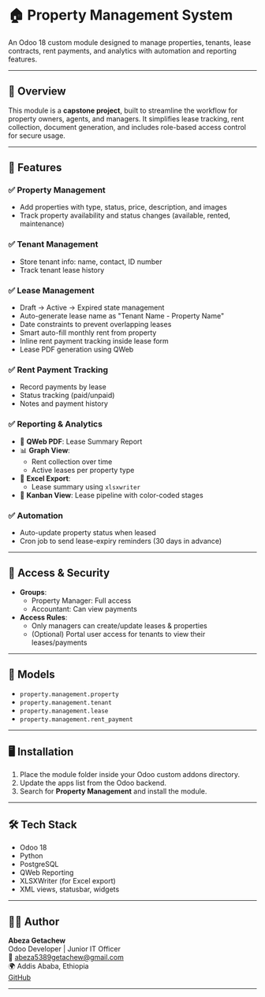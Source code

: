# 🏠 Property Management System

An Odoo 18 custom module designed to manage properties, tenants, lease contracts, rent payments, and analytics with automation and reporting features.

---

## 📌 Overview

This module is a **capstone project**, built to streamline the workflow for property owners, agents, and managers. It simplifies lease tracking, rent collection, document generation, and includes role-based access control for secure usage.

---

## 🚀 Features

### ✅ Property Management
- Add properties with type, status, price, description, and images
- Track property availability and status changes (available, rented, maintenance)

### ✅ Tenant Management
- Store tenant info: name, contact, ID number
- Track tenant lease history

### ✅ Lease Management
- Draft → Active → Expired state management
- Auto-generate lease name as "Tenant Name - Property Name"
- Date constraints to prevent overlapping leases
- Smart auto-fill monthly rent from property
- Inline rent payment tracking inside lease form
- Lease PDF generation using QWeb

### ✅ Rent Payment Tracking
- Record payments by lease
- Status tracking (paid/unpaid)
- Notes and payment history

### ✅ Reporting & Analytics
- 📄 **QWeb PDF**: Lease Summary Report
- 📊 **Graph View**:
  - Rent collection over time
  - Active leases per property type
- 📁 **Excel Export**:
  - Lease summary using `xlsxwriter`
- 🧱 **Kanban View**: Lease pipeline with color-coded stages

### ✅ Automation
- Auto-update property status when leased
- Cron job to send lease-expiry reminders (30 days in advance)

---

## 🔐 Access & Security

- **Groups**:
  - Property Manager: Full access
  - Accountant: Can view payments
- **Access Rules**:
  - Only managers can create/update leases & properties
  - (Optional) Portal user access for tenants to view their leases/payments

---

## 🧩 Models

- `property.management.property`
- `property.management.tenant`
- `property.management.lease`
- `property.management.rent_payment`

---

## 🖥️ Installation

1. Place the module folder inside your Odoo custom addons directory.
2. Update the apps list from the Odoo backend.
3. Search for **Property Management** and install the module.

---

## 🛠️ Tech Stack

- Odoo 18
- Python
- PostgreSQL
- QWeb Reporting
- XLSXWriter (for Excel export)
- XML views, statusbar, widgets

---

## 🙋‍♂️ Author

**Abeza Getachew**  
Odoo Developer | Junior IT Officer  
📧 abeza5389getachew@gmail.com  
🌍 Addis Ababa, Ethiopia  
[GitHub](https://github.com/abeza5389getachew)

---

